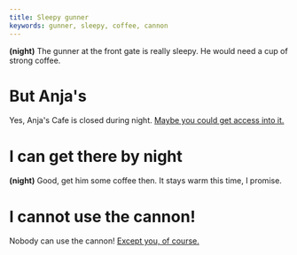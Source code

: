 ```yaml
---
title: Sleepy gunner
keywords: gunner, sleepy, coffee, cannon
---
```


**(night)** The gunner at the front gate is really sleepy. He would need a cup of strong coffee.

# But Anja's
Yes, Anja's Cafe is closed during night. [Maybe you could get access into it.](020-cafe-night.md)

# I can get there by night
**(night)** Good, get him some coffee then. It stays warm this time, I promise.

# I cannot use the cannon!
Nobody can use the cannon! [Except you, of course.](095-cannon.md)
